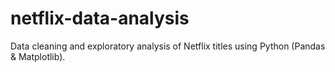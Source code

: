 # netflix-data-analysis
Data cleaning and exploratory analysis of Netflix titles using Python (Pandas &amp; Matplotlib).
